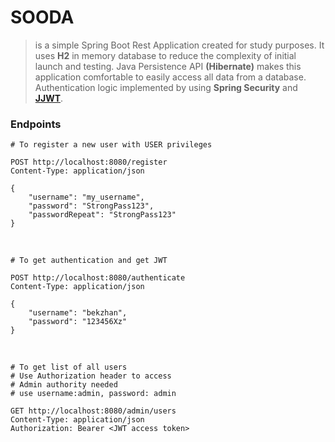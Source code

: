 # SOODA

> is a simple Spring Boot Rest Application created 
> for study purposes. It uses **H2** in memory database
> to reduce the complexity of initial launch and 
> testing. Java Persistence API **(Hibernate)** makes
> this application comfortable to easily access all
> data from a database. Authentication logic implemented
> by using **Spring Security** and **[JJWT](https://mvnrepository.com/artifact/io.jsonwebtoken/jjwt)**.


### Endpoints

    # To register a new user with USER privileges

    POST http://localhost:8080/register
    Content-Type: application/json

    {
        "username": "my_username",
        "password": "StrongPass123",
        "passwordRepeat": "StrongPass123"
    }
<br>

    # To get authentication and get JWT 

    POST http://localhost:8080/authenticate
    Content-Type: application/json
    
    {
        "username": "bekzhan",
        "password": "123456Xz"
    }
<br>

    # To get list of all users
    # Use Authorization header to access
    # Admin authority needed
    # use username:admin, password: admin

    GET http://localhost:8080/admin/users
    Content-Type: application/json
    Authorization: Bearer <JWT access token>
